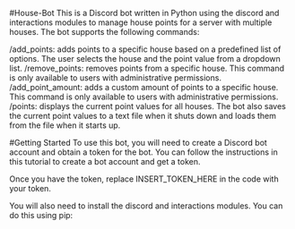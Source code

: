 #House-Bot
This is a Discord bot written in Python using the discord and interactions modules to manage house points for a server with multiple houses. The bot supports the following commands:

/add_points: adds points to a specific house based on a predefined list of options. The user selects the house and the point value from a dropdown list.
/remove_points: removes points from a specific house. This command is only available to users with administrative permissions.
/add_point_amount: adds a custom amount of points to a specific house. This command is only available to users with administrative permissions.
/points: displays the current point values for all houses.
The bot also saves the current point values to a text file when it shuts down and loads them from the file when it starts up.

#Getting Started
To use this bot, you will need to create a Discord bot account and obtain a token for the bot. You can follow the instructions in this tutorial to create a bot account and get a token.

Once you have the token, replace INSERT_TOKEN_HERE in the code with your token.

You will also need to install the discord and interactions modules. You can do this using pip:
